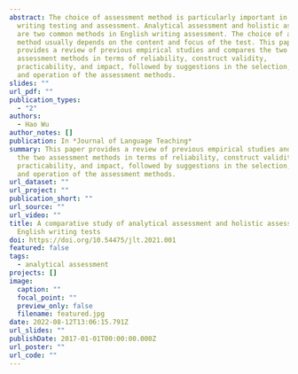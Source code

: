 ```yaml
---
abstract: The choice of assessment method is particularly important in English
  writing testing and assessment. Analytical assessment and holistic assessment
  are two common methods in English writing assessment. The choice of assessment
  method usually depends on the content and focus of the test. This paper
  provides a review of previous empirical studies and compares the two
  assessment methods in terms of reliability, construct validity,
  practicability, and impact, followed by suggestions in the selection, design,
  and operation of the assessment methods.
slides: ""
url_pdf: ""
publication_types:
  - "2"
authors:
  - Hao Wu
author_notes: []
publication: In *Journal of Language Teaching*
summary: This paper provides a review of previous empirical studies and compares
  the two assessment methods in terms of reliability, construct validity,
  practicability, and impact, followed by suggestions in the selection, design,
  and operation of the assessment methods.
url_dataset: ""
url_project: ""
publication_short: ""
url_source: ""
url_video: ""
title: A comparative study of analytical assessment and holistic assessment in
  English writing tests
doi: https://doi.org/10.54475/jlt.2021.001
featured: false
tags:
  - analytical assessment
projects: []
image:
  caption: ""
  focal_point: ""
  preview_only: false
  filename: featured.jpg
date: 2022-08-12T13:06:15.791Z
url_slides: ""
publishDate: 2017-01-01T00:00:00.000Z
url_poster: ""
url_code: ""
---
```

